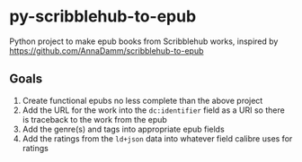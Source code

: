 # py-scribblehub-to-epub
Python project to make epub books from Scribblehub works, inspired by https://github.com/AnnaDamm/scribblehub-to-epub

## Goals
1. Create functional epubs no less complete than the above project
2. Add the URL for the work into the `dc:identifier` field as a URI so there is traceback to the work from the epub
3. Add the genre(s) and tags into appropriate epub fields
4. Add the ratings from the `ld+json` data into whatever field calibre uses for ratings
